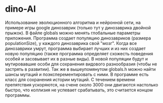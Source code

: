 # dino-AI
 
Использование эволюционного алгоритма и нейронной сети, на примере игры google динозаврик (только тут у динозаврика двойной прыжок). 
 В файле globals можно менять глобальные параметры приложения. Программа создает популяцию динозавриков (размера populationSize), у каждого динозаврика свой "мозг". Когда все динозаврики умрут, программа выбирает лучших и из них создает новую популяцию (также программа определяет схожесть поведения особей и засовывает их в разные виды). В новой популяции будут и мутировавшие особи для сохранения видового разнообразия (чтобы не застрять в развитии). Так же в вышеупомянутом globals.h можно найти шансы мутаций и поэксперементировать с ними. В программе есть класс для сохранения истории мутаций. 
 С течением времени препятствия ускоряются, на счене около 3000 они двигаются настолько быстро, что коллизия не успевает срабатывать, это считается концом программы.
